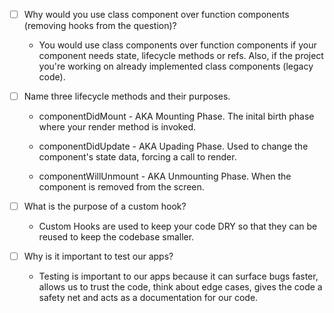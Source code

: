 - [ ] Why would you use class component over function components (removing hooks from the question)?

    - You would use class components over function components if your component needs state, lifecycle methods or refs. Also, if the project you're working on already implemented class components (legacy code). 

- [ ] Name three lifecycle methods and their purposes.

    - componentDidMount - AKA Mounting Phase. The inital birth phase where your render method is invoked.

    - componentDidUpdate - AKA Upading Phase. Used to change the component's state data, forcing a call to render.

    - componentWillUnmount - AKA Unmounting Phase. When the component is removed from the screen.

- [ ] What is the purpose of a custom hook?

    - Custom Hooks are used to keep your code DRY so that they can be reused to keep the codebase smaller.

- [ ] Why is it important to test our apps?

    - Testing is important to our apps because it can surface bugs faster, allows us to trust the code, think about edge cases, gives the code a safety net and acts as a documentation for our code.
